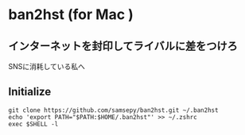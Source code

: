 # ban2hst (for Mac )

## インターネットを封印してライバルに差をつけろ

SNSに消耗している私へ

## Initialize

```
git clone https://github.com/samsepy/ban2hst.git ~/.ban2hst
echo 'export PATH="$PATH:$HOME/.ban2hst"' >> ~/.zshrc
exec $SHELL -l
```
